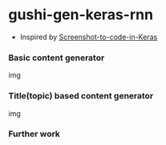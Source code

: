 # gushi-gen-keras-rnn
*  Inspired by [Screenshot-to-code-in-Keras](https://github.com/emilwallner/Screenshot-to-code-in-Keras)
### Basic content generator

img

### Title(topic) based content generator

img


### Further work







